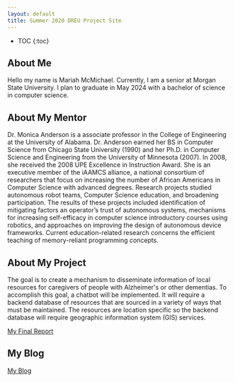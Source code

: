 ```yaml
---
layout: default
title: Summer 2020 DREU Project Site
---
```


* TOC
{:toc}

## About Me

Hello my name is Mariah McMichael. Currently, I am a senior at Morgan State University. I plan to graduate in May 2024 with a bachelor of science in computer science.

## About My Mentor

Dr. Monica Anderson is a associate professor in the College of Engineering at the University of Alabama. Dr. Anderson earned her BS in Computer Science from Chicago State University (1990) and her Ph.D. in Computer Science and Engineering from the University of Minnesota (2007). In 2008, she received the 2008 UPE Excellence in Instruction Award. She is an executive member of the iAAMCS alliance, a national consortium of researchers that focus on increasing the number of African Americans in Computer Science with advanced degrees. Research projects studied autonomous robot teams, Computer Science education, and broadening participation. The results of these projects included identification of mitigating factors an operator’s trust of autonomous systems, mechanisms for increasing self-efficacy in computer science introductory courses using robotics, and approaches on improving the design of autonomous device frameworks. Current education-related research concerns the efficient teaching of memory-reliant programming concepts.

## About My Project

The goal is to create a mechanism to disseminate information of local resources for caregivers of people with Alzheimer's or other dementias. To accomplish this goal, a chatbot will be implemented. It will require a backend database of resources that are sourced in a variety of ways that must be maintained. The resources are location specific so the backend database will require geographic information system (GIS) services. 

[My Final Report](files/McMichaelDREUFinal.pdf)

## My Blog

[My Blog](blog.html)
